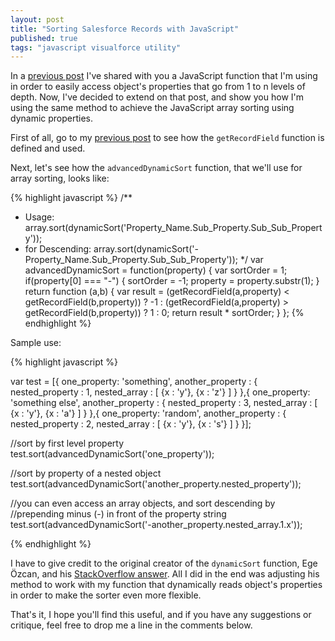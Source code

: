 ```yaml
---
layout: post
title: "Sorting Salesforce Records with JavaScript"
published: true
tags: "javascript visualforce utility"
---
```


In a [previous post](http://smukov.github.io/blog/2016/06/03/JavaScript-Accessing-Salesforce-Record-Fields/) I've shared with you a JavaScript function that I'm using in order to easily access object's properties that go from 1 to n levels of depth. Now, I've decided to extend on that post, and show you how I'm using the same method to achieve the JavaScript array sorting using dynamic properties.

First of all, go to my [previous post](http://smukov.github.io/blog/2016/06/03/JavaScript-Accessing-Salesforce-Record-Fields/) to see how the `getRecordField` function is defined and used.

Next, let's see how the `advancedDynamicSort` function, that we'll use for array sorting, looks like:

{% highlight javascript %}
/**
 * Usage: array.sort(dynamicSort('Property_Name.Sub_Property.Sub_Sub_Property'));
 * for Descending: array.sort(dynamicSort('-Property_Name.Sub_Property.Sub_Sub_Property'));
 */
 var advancedDynamicSort = function(property) {
         var sortOrder = 1;
         if(property[0] === "-") {
             sortOrder = -1;
             property = property.substr(1);
         }
         return function (a,b) {
             var result = (getRecordField(a,property) < getRecordField(b,property)) ? -1 : (getRecordField(a,property) > getRecordField(b,property)) ? 1 : 0;
             return result * sortOrder;
         }
     };
{% endhighlight %}

Sample use:

{% highlight javascript %}

var test = [{
  one_property: 'something',
  another_property : {
    nested_property : 1,
    nested_array : [
      {x : 'y'}, {x : 'z'}
    ]
  }
},{
  one_property: 'something else',
  another_property : {
    nested_property : 3,
    nested_array : [
      {x : 'y'}, {x : 'a'}
    ]
  }
},{
  one_property: 'random',
  another_property : {
    nested_property : 2,
    nested_array : [
      {x : 'y'}, {x : 's'}
    ]
  }
}];

//sort by first level property
test.sort(advancedDynamicSort('one_property'));

//sort by property of a nested object
test.sort(advancedDynamicSort('another_property.nested_property'));

//you can even access an array objects, and sort descending by
//prepending minus (-) in front of the property string
test.sort(advancedDynamicSort('-another_property.nested_array.1.x'));

{% endhighlight %}

I have to give credit to the original creator of the `dynamicSort` function, Ege Özcan, and his [StackOverflow answer](http://stackoverflow.com/a/4760279/634951). All I did in the end was adjusting his method to work with my function that dynamically reads object's properties in order to make the sorter even more flexible.

That's it, I hope you'll find this useful, and if you have any suggestions or critique, feel free to drop me a line in the comments below.
